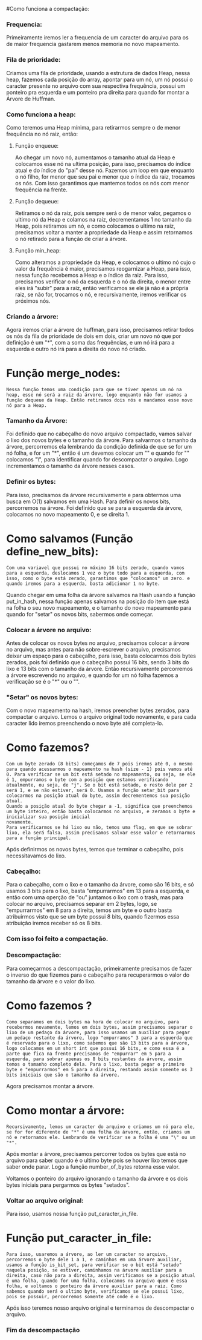 #Como funciona a compactação:

### Frequencia:

Primeiramente iremos ler a frequencia de um caracter do arquivo para os de maior frequencia gastarem menos memoria no novo mapeamento.

### Fila de prioridade:

Criamos uma fila de prioridade, usando a estrutura de dados Heap, nessa heap, fazemos cada posição do array, apontar para um nó, um nó possui o caracter presente no arquivo com sua respectiva frequência, possui um ponteiro pra esquerda e um ponteiro pra direita para quando for montar a Árvore de Huffman.

### Como funciona a heap:

Como teremos uma Heap mínima, para retirarmos sempre o de menor frequência no nó raiz, então:

1. Função enqueue:

    Ao chegar um novo nó, aumentamos o tamanho atual da Heap e colocamos esse nó na ultima posição, para isso, precisamos do índice atual e do índice do "pai" desse nó.
    Fazemos um loop em que enquanto o nó filho, for menor que seu pai e menor que o índice da raiz, trocamos os nós.
    Com isso garantimos que mantemos todos os nós com menor frequência na frente.

2. Função dequeue:

    Retiramos o nó da raiz, pois sempre será o de menor valor, pegamos o ultimo nó da Heap e colamos na raiz, decrementamos 1 no tamanho da Heap, pois retiramos um nó, e como colocamos o ultimo na raiz, precisamos voltar a manter a propriedade da Heap e assim retornamos o nó retirado para a função de criar a árvore.

3. Função min_heap:

    Como alteramos a propriedade da Heap, e colocamos o ultimo nó cujo o valor da frequência é maior, precisamos reogarnizar a Heap, para isso, nessa função recebemos a Heap e o índice da raiz. Para isso, precisamos verificar o nó da esquerda e o nó da direita, o menor entre eles irá "subir" para a raiz, então verificamos se ele já não é a própria raiz, se não for, trocamos o nó, e recursivamente, iremos verificar os próximos nós.


### Criando a árvore:

Agora iremos criar a árvore de huffman, para isso, precisamos retirar todos os nós da fila de prioridade de dois em dois, criar um novo nó que por definição é um "*", com a soma das frequências, e um nó irá para a esquerda e outro nó irá para a direita do novo nó criado.

# Função merge_nodes:
    
    Nessa função temos uma condição para que se tiver apenas um nó na heap, esse nó será a raiz da árvore, logo enquanto não for usamos a função dequeue da Heap. Então retiramos dois nós e mandamos esse novo nó para a Heap.

### Tamanho da Árvore:

Foi definido que no cabeçalho do novo arquivo compactado, vamos salvar o lixo dos novos bytes e o tamanho da árvore. Para salvarmos o tamanho da árvore, percorremos ela lembrando da condição definida de que se for um nó folha, e for um "*", então é um devemos colocar um "\"
e quando for "\" colocamos "\\", para identificar quando for descompactar o arquivo. Logo incrementamos o tamanho da árvore nesses casos.

### Definir os bytes:

Para isso, precisamos da árvore recursivamente e para obtermos uma busca em O(1) salvamos em uma Hash. Para definir os novos bits, percorremos na árvore. Foi definido que se para a esquerda da árvore, colocamos no novo mapeamento 0, e se direita 1.

# Como salvamos (Função define_new_bits):

    Com uma variavel que possui no máximo 16 bits zerado, quando vamos para a esquerda, deslocamos 1 vez o byte todo para a esquerda, com isso, como o byte está zerado, garantimos que "colocamos" um zero. e quando iremos para a esquerda, basta adicionar 1 no byte.

Quando chegar em uma folha da árvore salvamos na Hash usando a função put_in_hash, nessa função apenas salvamos na posição do item que está na folha o seu novo mapeamento, e o tamanho do novo mapeamento para quando for "setar" os novos bits, sabermos onde começar.

### Colocar a árvore no arquivo:

Antes de colocar os novos bytes no arquivo, precisamos colocar a árvore no arquivo, mas antes para não sobre-escrever o arquivo, precisamos deixar um espaço para o cabeçalho, para isso, basta colocarmos dois bytes zerados, pois foi definido que o cabeçalho possui 16 bits, sendo 3 bits do lixo e 13 bits com o tamanho da árvore. Então recursivamente percorremos a árvore escrevendo no arquivo, e quando for um nó folha fazemos a verificação se é o "*" ou o "\".

### "Setar" os novos bytes:

Com o novo mapeamento na hash, iremos preencher bytes zerados, para compactar o arquivo. Lemos o arquivo original todo novamente, e para cada caracter lido iremos preenchendo o novo byte até completa-lo.

# Como fazemos? 

    Com um byte zerado (8 bits) começamos de 7 pois iremos até 0, o mesmo para quando acessarmos o mapeamento na hash (size - 1) pois vamos até 0. Para verificar se um bit está setado no mapeamento, ou seja, se ele é 1, empurramos o byte com a posição que estamos verificando atualmente, ou seja, de "j". Se o bit está setado, o resto dele por 2 será 1, e se não estiver, será 0. Usamos a função setar_bit para colocarmos na posição atual do byte, assim decrementemos sua posição atual.
    Quando a posição atual do byte chegar a -1, significa que preenchemos um byte inteiro, então basta colocarmos no arquivo, e zeramos o byte e inicializar sua posição inicial
    novamente.
    Para verificarmos se há lixo ou não, temos uma flag, em que se sobrar lixo, ela será falsa, assim precisamos salvar esse valor e retornarmos para a função principal.

Após definirmos os novos bytes, temos que terminar o cabeçalho, pois necessitavamos do lixo.

### Cabeçalho: 

Para o cabeçalho, com o lixo e o tamanho da árvore, como são 16 bits, e só usamos 3 bits para o lixo, basta "empurrarmos" em 13 para a esquerda, e então com uma operção de "ou" juntamos o lixo com o trash, mas para colocar no arquivo, precisamos separar em 2 bytes, logo, se "empurrarmos" em 8 para a direita, temos um byte e o outro basta atribuirmos visto que se um byte possui 8 bits, quando fizermos essa atribuição iremos receber só os 8 bits.

### Com isso foi feito a compactação. ###

### Descompactação: 

Para começarmos a descompactação, primeiramente precisamos de fazer o inverso do que fizemos para o cabeçalho para recuperarmos o valor do tamanho da árvore e o valor do lixo.

# Como fazemos ?

    Como separamos em dois bytes na hora de colocar no arquivo, para recebermos novamente, lemos em dois bytes, assim precisamos separar o lixo de um pedaço da árvore, para isso usamos um auxiliar para pegar um pedaço restante da árvore, logo "empurramos" 3 para a esquerda que é reservado para o lixo, como sabemos que são 13 bits para a árvore, logo colocamos em um short int que possui 16 bits, e como essa é a parte que fica na frente precisamos de "empurrar" em 5 para a esquerda, para sobrar apenas os 8 bits restantes da árvore, assim temos o tamanho completo dela. Para o lixo, basta pegar o primeiro byte e "empurrarmos" em 5 para a direita, restando assim somente os 3 bits iniciais que são o tamanho da árvore.

Agora precisamos montar a árvore.

# Como montar a árvore: 

    Recursivamente, lemos um caracter do arquivo e criamos um nó para ele, se for for diferente de "*" é uma folha da árvore, então, criamos um nó e retornamos ele. Lembrando de verificar se a folha é uma "\" ou um "*".

Após montar a árvore, precisamos percorrer todos os bytes que está no arquivo para saber quando é o ultimo byte pois se houver lixo temos que saber onde parar. Logo a função number_of_bytes retorna esse valor.

Voltamos o ponteiro do arquivo ignorando o tamanho da árvore e os dois bytes iniciais para pergarmos os bytes "setados".

### Voltar ao arquivo original: 

Para isso, usamos nossa função put_caracter_in_file.

# Função put_caracter_in_file:

    Para isso, usaremos a árvore, ao ler um caracter no arquivo, percorremos o byte dele 1 a 1, e caminhos em uma árvore auxiliar, usamos a função is_bit_set, para verificar se o bit está "setado" naquela posição, se estiver, caminhamos na árvore auxiliar para a direita, caso não para a direita, assim verificamos se a posição atual é uma folha, quando for uma folha, colocamos no arquivo quem é essa folha, e voltamos o ponteiro da árvore auxiliar para a raiz. Como sabemos quando será o ultimo byte, verificamos se ele possui lixo, pois se possuir, percorremos somente até onde é o lixo.

Após isso teremos nosso arquivo original e terminamos de descompactar o arquivo.

### Fim da descompactação ###


    